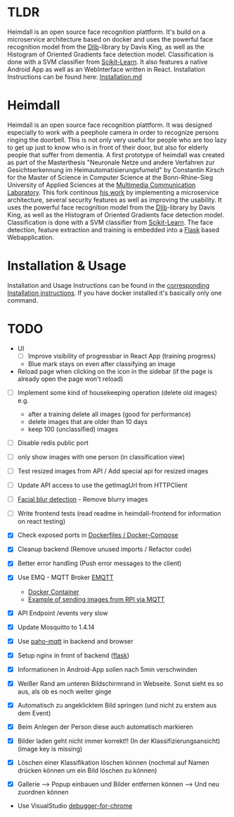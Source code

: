 # TLDR
Heimdall is an open source face recognition plattform. It's build on a microservice architecture based on docker and uses the powerful face recognition model from the [Dlib](https://github.com/davisking/dlib)-library by Davis King, 
as well as the Histogram of Oriented Gradients face detection model. Classification is done with a SVM classifier from 
[Scikit-Learn](http://scikit-learn.org/). It also features a native Android App as well as an WebInterface written in React. Installation Instructions can be found here: [Installation.md](Installation.md)

# Heimdall 
Heimdall is an open source face recognition plattform. It was designed especially to work with a peephole camera in order to recognize persons ringing the doorbell. This is not only very useful for people who are too lazy to get up just to know who is in front of their door, but also for elderly people that suffer from dementia. A first prototype of heimdall was created as part of the Masterthesis "Neuronale Netze und andere Verfahren zur Gesichtserkennung im Heimautomatisierungsfumeld" by Constantin Kirsch for the Master of Science in Computer Science at the Bonn-Rhine-Sieg University of Applied Sciences at the [Multimedia Communication Laboratory](http://mc-lab.inf.h-brs.de/).
This fork continous [his work](https://github.com/kircon/heimdall) by implementing a microservice architecture, several security features as well as improving the usability.
It uses the powerful face recognition model from the [Dlib](https://github.com/davisking/dlib)-library by Davis King, 
as well as the Histogram of Oriented Gradients face detection model. Classification is done with a SVM classifier from 
[Scikit-Learn](http://scikit-learn.org/). The face detection, feature extraction and training is embedded into a 
[Flask](http://flask.pocoo.org/) based Webapplication.
  
 
# Installation & Usage
Installation and Usage Instructions can be found in the [corresponding Installation instructions](Installation.md). If you have docker installed it's basically only one command.


# TODO

- UI
  - [ ] Improve visibility of progressbar in React App (training progress)
  - Blue mark stays on even after classifying an image 
- Reload page when clicking on the icon in the sidebar (if the page is already open the page won't reload)
- [ ] Implement some kind of housekeeping operation (delete old images) e.g.
  - after a training delete all images (good for performance)
  - delete images that are older than 10 days
  - keep 100 (unclassified) images
- [ ] Disable redis public port
- [ ] only show images with one person (in classification view)
- [ ] Test resized images from API / Add special api for resized images
- [ ] Update API access to use the getImagUrl from HTTPClient
- [ ] [Facial blur detection](https://www.pyimagesearch.com/2015/09/07/blur-detection-with-opencv/) - Remove blurry images
- [ ] Write frontend tests (read readme in heimdall-frontend for information on react testing)
- [x] Check exposed ports in [Dockerfiles / Docker-Compose](https://stackoverflow.com/a/22150099)
- [x] Cleanup backend (Remove unused imports / Refactor code)
- [x] Better error handling (Push error messages to the client)
- [x] Use EMQ - MQTT Broker [EMQTT](http://emqtt.io/)
  - [Docker Container](https://github.com/emqtt/emq-docker)
  - [Example of sending images from RPI via MQTT](https://www.hackster.io/robin-cole/pi-camera-doorbell-with-notifications-408d3d)
- [x] API Endpoint /events very slow
- [x] Update Mosquitto to 1.4.14
- [x] Use [paho-mqtt](https://pypi.python.org/pypi/paho-mqtt/1.1) in backend and browser
- [x] Setup nginx in front of backend ([flask](https://flask-socketio.readthedocs.io/en/latest/))
- [x] Informationen in Android-App sollen nach 5min verschwinden
- [x] Weißer Rand am unteren Bildschirmrand in Webseite. Sonst sieht es so aus, als ob es noch weiter ginge
- [x] Automatisch zu angeklicktem Bild springen (und nicht zu erstem aus dem Event)
- [x] Beim Anlegen der Person diese auch automatisch markieren
- [x] Bilder laden geht nicht immer korrekt!! (In der Klassifizierungsansicht) (image key is missing)
- [x] Löschen einer Klassifikation löschen können (nochmal auf Namen drücken können um ein Bild löschen zu können)
- [x] Gallerie --> Popup einbauen und Bilder entfernen können --> Und neu zuordnen können


- Use VisualStudio [debugger-for-chrome](https://marketplace.visualstudio.com/items?itemName=msjsdiag.debugger-for-chrome)

